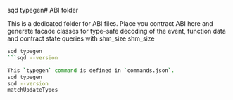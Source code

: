 sqd typegen# ABI folder

This is a dedicated folder for ABI files. Place you contract ABI here and generate facade classes for type-safe decoding of the event, function data and contract state queries with shm_size‎ shm_size‎

```sh
sqd typegen 
```sqd --version

This `typegen` command is defined in `commands.json`.
sqd typegen
sqd --version
matchUpdateTypes
